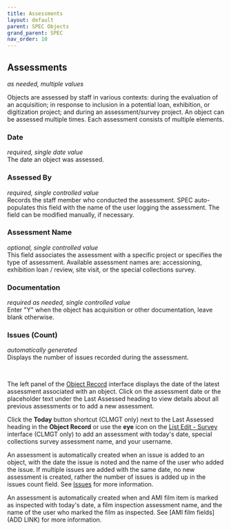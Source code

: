 ```yaml
---
title: Assessments
layout: default
parent: SPEC Objects
grand_parent: SPEC
nav_order: 10
---
```


## Assessments
*as needed, multiple values*

Objects are assessed by staff in various contexts: during the evaluation of an acquisition; in response to inclusion in a potential loan, exhibition, or digitization project; and during an assessment/survey project. An object can be assessed multiple times. Each assessment consists of multiple elements.


### Date
*required, single date value*  
The date an object was assessed.

### Assessed By
*required, single controlled value*  
Records the staff member who conducted the assessment. SPEC auto-populates this field with the name of the user logging the assessment. The field can be modified manually, if necessary.

### Assessment Name
*optional, single controlled value*  
This field associates the assessment with a specific project or specifies the type of assessment. Available assessment names are: accessioning, exhibition loan / review, site visit, or the special collections survey. 

### Documentation
*required as needed, single controlled value*  
Enter "Y" when the object has acquisition or other documentation, leave blank otherwise.

### Issues (Count)
*automatically generated*  
Displays the number of issues recorded during the assessment.

&nbsp; 
&nbsp; 

The left panel of the [Object Record](https://nypl.github.io/pres-docs/spec/specObjectsObjectRecord.html) interface displays the date of the latest assessment associated with an object. Click on the assessment date or the placeholder text under the Last Assessed heading to view details about all previous assessments or to add a new assessment. 

Click the **Today** button shortcut (CLMGT only) next to the Last Assessed heading in the **Object Record** or use the **eye** icon on the [List Edit - Survey](https://nypl.github.io/pres-docs/spec/specObjectsListEdit.html#survey-clmgt-only) interface (CLMGT only) to add an assessment with today's date, special collections survey assessment name, and your username.

An assessment is automatically created when an issue is added to an object, with the date the issue is noted and the name of the user who added the issue. If multiple issues are added with the same date, no new assessment is created, rather the number of issues is added up in the issues count field. See [Issues](https://nypl.github.io/pres-docs/spec/specObjectsIssuess.html) for more information.

An assessment is automatically created when and AMI film item is marked as inspected with today's date, a film inspection assessment name, and the name of the user who marked the film as inspected. See [AMI film fields](ADD LINK) for more information.

